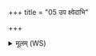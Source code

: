 +++
title = "05 उप क्ष्वेदाभि"

+++
<details><summary>मूलम् (WS)</summary>

उप क्ष्वेदाभि चालय वातस्तूलमिवैजय ।  
दद्धिः सन्दह्य बाह्वोरुदद्धि मुरवस्थिये ॥ ७ ॥
</details>